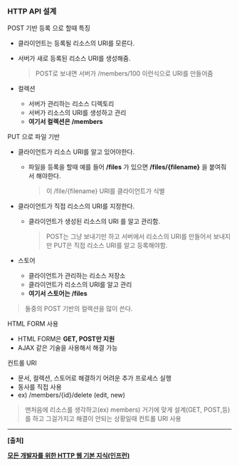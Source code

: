 ### HTTP API 설계 

POST 기반 등록 으로 할때 특징

- 클라이언트는 등록될 리소스의 URI를 모른다.

- 서버가 새로 등록된 리소스 URI를 생성해줌.

  > POST로 보내면 서버가 /members/100 이런식으로 URI를 만들어줌

- 컬렉션

  - 서버가 관리하는 리소스 디렉토리
  - 서버가 리소스의 URI를 생성하고 관리
  - **여기서 컬렉션은 /members**

PUT 으로 파일 기반

- 클라이언트가 리소스 URI를 알고 있어야한다.

  - 파일을 등록을 할때 예를 들어 **/files** 가 있으면  **/files/{filename}** 을 붙여줘서 해야한다.

    > 이 /file/{filename} URI를 클라이언트가 식별

- 클라이언트가 직접 리소스의 URI를 지정한다.

  - 클라이언트가 생성된 리소스의 URI 를 알고 관리함. 

    > POST는 그냥 보내기만 하고 서버에서 리소스의 URI를 만들어서 보내지만 PUT은 직접 리소스 URI를 알고 등록해야함.

- 스토어

  - 클라이언트가 관리하는 리소스 저장소
  - 클라이언트가 리소스의 URI를 알고 관리
  - **여기서 스토어는 /files**

> 둘중의 POST 기반의 컬렉션을 많이 쓴다.

HTML FORM 사용

- HTML FORM은 **GET, POST만 지원**
- AJAX 같은 기술을 사용해서 해결 가능

컨트롤 URI

- 문서, 컬렉션, 스토어로 해결하기 어려운 추가 프로세스 실행
- 동사를 직접 사용
- ex) /members/{id}/delete      (edit, new)

> 맨처음에 리소스를 생각하고(ex) members) 거기에 맞게 설계(GET, POST,등)를 하고 그걸가지고 해결이 안되는 상황일때 컨트롤 URI 사용

---

**[출처]**

[**모든 개발자를 위한 HTTP 웹 기본 지식(인프런)**](https://www.inflearn.com/course/http-%EC%9B%B9-%EB%84%A4%ED%8A%B8%EC%9B%8C%ED%81%AC/dashboard)






